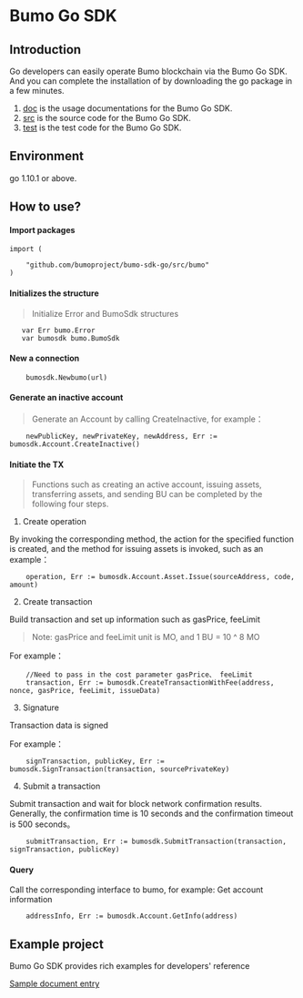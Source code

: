 # Bumo Go SDK

## Introduction
Go developers can easily operate Bumo blockchain via the Bumo Go SDK. And you can complete the installation of by downloading the go package in a few minutes.

1. [doc](/doc) is the usage documentations for the Bumo Go SDK.
2. [src](/src)  is the source code for the Bumo Go SDK.
3. [test](/test)  is the test  code for the Bumo Go SDK.

## Environment

go 1.10.1 or above.

## How to use?

#### Import packages

```
import (

	"github.com/bumoproject/bumo-sdk-go/src/bumo"
)
```

#### Initializes the structure
>Initialize Error and BumoSdk structures

```
   var Err bumo.Error
   var bumosdk bumo.BumoSdk
```

#### New a connection

```
  	bumosdk.Newbumo(url)
```
#### Generate an inactive account
>Generate an Account by calling CreateInactive, for example：

```
    newPublicKey, newPrivateKey, newAddress, Err := bumosdk.Account.CreateInactive()
```

#### Initiate the TX
> Functions such as creating an active account, issuing assets, transferring assets, and sending BU can be completed by the following four steps.

1. Create operation
   
By invoking the corresponding method, the action for the specified function is created, and the method for issuing assets is invoked, such as an example：
   
```
    operation, Err := bumosdk.Account.Asset.Issue(sourceAddress, code, amount)
```


2.  Create transaction

  Build transaction and set up information such as gasPrice, feeLimit
> Note: gasPrice and feeLimit unit is MO, and 1 BU = 10 ^ 8 MO
   
   For example：
   
```
    //Need to pass in the cost parameter gasPrice、 feeLimit
    transaction, Err := bumosdk.CreateTransactionWithFee(address, nonce, gasPrice, feeLimit, issueData)
```
3.  Signature

   Transaction data is signed
   
   For example：
   
```
    signTransaction, publicKey, Err := bumosdk.SignTransaction(transaction, sourcePrivateKey)
```
4. Submit a transaction

Submit transaction and wait for block network confirmation results. Generally, the confirmation time is 10 seconds and the confirmation timeout is 500 seconds。
 
```
    submitTransaction, Err := bumosdk.SubmitTransaction(transaction, signTransaction, publicKey)
```



#### Query
Call the corresponding interface to bumo, for example: Get account information
```
    addressInfo, Err := bumosdk.Account.GetInfo(address)
```


## Example project
Bumo Go SDK provides rich examples for developers' reference

[Sample document entry](doc/bumo-sdk-go.md "")

